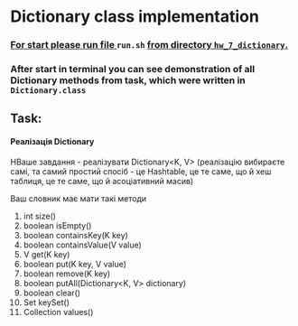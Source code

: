 # Dictionary class implementation #
### <u> For start please run file </u> `run.sh` <u> from directory `hw_7_dictionary`. </u> ###
### After start in terminal you can see demonstration of all Dictionary methods from task, which were written in `Dictionary.class`  ###
## Task: ##
#### Реалізація Dictionary

НВаше завдання - реалізувати Dictionary<K, V> (реалізацію вибираєте самі, та самий простий спосіб - це Hashtable, це те саме, що й хеш таблиця, це те саме, що й асоціативний масив)

Ваш словник має мати такі методи

1. int size()
2. boolean isEmpty()
3. boolean containsKey(K key)
4. boolean containsValue(V value)
5. V get(K key)
6. boolean put(K key, V value)
7. boolean remove(K key)
8. boolean putAll(Dictionary<K, V> dictionary)
9. boolean clear()
10. Set<K> keySet()
11. Collection<V> values()

####